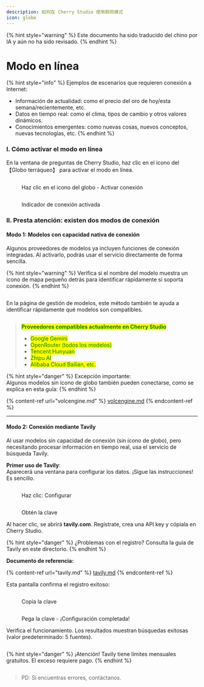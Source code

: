 ```yaml
---
description: 如何在 Cherry Studio 使用联网模式
icon: globe
---
```


{% hint style="warning" %}
Este documento ha sido traducido del chino por IA y aún no ha sido revisado.
{% endhint %}

# Modo en línea

{% hint style="info" %}
Ejemplos de escenarios que requieren conexión a Internet:

* Información de actualidad: como el precio del oro de hoy/esta semana/recientemente, etc.
* Datos en tiempo real: como el clima, tipos de cambio y otros valores dinámicos.
* Conocimientos emergentes: como nuevas cosas, nuevos conceptos, nuevas tecnologías, etc.
{% endhint %}

### I. Cómo activar el modo en línea

En la ventana de preguntas de Cherry Studio, haz clic en el icono del 【Globo terráqueo】 para activar el modo en línea.

<figure><img src="../.gitbook/assets/image (94).png" alt=""><figcaption><p>Haz clic en el icono del globo - Activar conexión</p></figcaption></figure>

<figure><img src="../.gitbook/assets/image (96).png" alt=""><figcaption><p>Indicador de conexión activada</p></figcaption></figure>

### II. Presta atención: existen dos modos de conexión

#### Modo 1: Modelos con capacidad nativa de conexión

Algunos proveedores de modelos ya incluyen funciones de conexión integradas. Al activarlo, podrás usar el servicio directamente de forma sencilla.

{% hint style="warning" %}
Verifica si el nombre del modelo muestra un ícono de mapa pequeño detrás para identificar rápidamente si soporta conexión.
{% endhint %}

<figure><img src="../.gitbook/assets/image (100).png" alt=""><figcaption></figcaption></figure>

En la página de gestión de modelos, este método también te ayuda a identificar rápidamente qué modelos son compatibles.

<figure><img src="../.gitbook/assets/image (101).png" alt=""><figcaption></figcaption></figure>

> <mark style="color:green;">**Proveedores compatibles actualmente en Cherry Studio**</mark>
>
> * <mark style="color:green;">Google Gemini</mark>
> * <mark style="color:green;">OpenRouter (todos los modelos)</mark>
> * <mark style="color:green;">Tencent Hunyuan</mark>
> * <mark style="color:green;">Zhipu AI</mark>
> * <mark style="color:green;">Alibaba Cloud Bailian, etc.</mark>

{% hint style="danger" %}
Excepción importante:  
Algunos modelos sin ícono de globo también pueden conectarse, como se explica en esta guía:
{% endhint %}

{% content-ref url="volcengine.md" %}
[volcengine.md](volcengine.md)
{% endcontent-ref %}

***

#### Modo 2: Conexión mediante Tavily

Al usar modelos sin capacidad de conexión (sin ícono de globo), pero necesitando procesar información en tiempo real, usa el servicio de búsqueda Tavily.

**Primer uso de Tavily**:  
Aparecerá una ventana para configurar los datos. ¡Sigue las instrucciones! Es sencillo.

<figure><img src="../.gitbook/assets/image (102).png" alt=""><figcaption><p>Haz clic: Configurar</p></figcaption></figure>

<figure><img src="../.gitbook/assets/image (104).png" alt=""><figcaption><p>Obtén la clave</p></figcaption></figure>

Al hacer clic, se abrirá **tavily.com**. Regístrate, crea una API key y cópiala en Cherry Studio.

{% hint style="danger" %}
¿Problemas con el registro? Consulta la guía de Tavily en este directorio.
{% endhint %}

**Documento de referencia:**

{% content-ref url="tavily.md" %}
[tavily.md](tavily.md)
{% endcontent-ref %}

Esta pantalla confirma el registro exitoso:

<figure><img src="../.gitbook/assets/image (105).png" alt=""><figcaption><p>Copia la clave</p></figcaption></figure>

<figure><img src="../.gitbook/assets/image (108).png" alt=""><figcaption><p>Pega la clave - ¡Configuración completada!</p></figcaption></figure>

Verifica el funcionamiento. Los resultados muestran búsquedas exitosas (valor predeterminado: 5 fuentes).

<figure><img src="../.gitbook/assets/image (107).png" alt=""><figcaption></figcaption></figure>

{% hint style="danger" %}
¡Atención! Tavily tiene límites mensuales gratuitos. El exceso requiere pago.
{% endhint %}

<figure><img src="../.gitbook/assets/image (106).png" alt=""><figcaption></figcaption></figure>

> PD: Si encuentras errores, contáctanos.